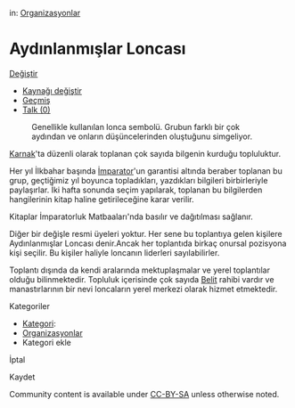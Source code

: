      

[](/tr/wiki/Ayd%C4%B1nlanm%C4%B1%C5%9Flar_Loncas%C4%B1?veaction=edit)

in: [Organizasyonlar](/tr/wiki/Kategori:Organizasyonlar)

# Aydınlanmışlar Loncası

[](#articleComments)

[Değiştir](/tr/wiki/Ayd%C4%B1nlanm%C4%B1%C5%9Flar_Loncas%C4%B1?veaction=edit)

-   [Kaynağı
    değiştir](/tr/wiki/Ayd%C4%B1nlanm%C4%B1%C5%9Flar_Loncas%C4%B1?action=edit)
-   [Geçmiş](/tr/wiki/Ayd%C4%B1nlanm%C4%B1%C5%9Flar_Loncas%C4%B1?action=history)
-   [Talk
    (0)](/tr/wiki/Tart%C4%B1%C5%9Fma:Ayd%C4%B1nlanm%C4%B1%C5%9Flar_Loncas%C4%B1?action=edit&redlink=1)

<figure>

<figcaption><a href="/tr/wiki/Dosya:Aydinlar.jpg"></a>
<p>Genellikle kullanılan lonca sembolü. Grubun farklı bir çok aydından
ve onların düşüncelerinden oluştuğunu simgeliyor.</p></figcaption>
</figure>

[Karnak](/tr/wiki/Karnak)\'ta düzenli olarak toplanan çok sayıda
bilgenin kurduğu topluluktur.

Her yıl İlkbahar başında [İmparator](/tr/wiki/%C4%B0mparator)\'un
garantisi altında beraber toplanan bu grup, geçtiğimiz yıl boyunca
topladıkları, yazdıkları bilgileri birbirleriyle paylaşırlar. İki hafta
sonunda seçim yapılarak, toplanan bu bilgilerden hangilerinin kitap
haline getirileceğine karar verilir.

Kitaplar İmparatorluk Matbaaları\'nda basılır ve dağıtılması sağlanır.

Diğer bir değişle resmi üyeleri yoktur. Her sene bu toplantıya gelen
kişilere Aydınlanmışlar Loncası denir.Ancak her toplantıda birkaç
onursal pozisyona kişi seçilir. Bu kişiler haliyle loncanın liderleri
sayılabilirler.

Toplantı dışında da kendi aralarında mektuplaşmalar ve yerel toplantılar
olduğu bilinmektedir. Topluluk içerisinde çok sayıda
[Belit](/tr/wiki/Belit) rahibi vardır ve manastırlarının bir nevi
loncaların yerel merkezi olarak hizmet etmektedir.

Kategoriler

-   [Kategori](/tr/wiki/%C3%96zel:Kategoriler):
-   [Organizasyonlar](/tr/wiki/Kategori:Organizasyonlar)
-   Kategori ekle

İptal

Kaydet

Community content is available under
[CC-BY-SA](https://www.fandom.com/licensing) unless otherwise noted.


